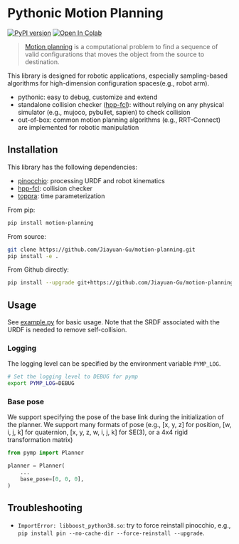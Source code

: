 # Pythonic Motion Planning

[![PyPI version](https://badge.fury.io/py/motion-planning.svg)](https://badge.fury.io/py/motion-planning)
[![Open In Colab](https://colab.research.google.com/assets/colab-badge.svg)](https://colab.research.google.com/github/Jiayuan-Gu/pymp/blob/main/example.ipynb)

> [Motion planning](https://en.wikipedia.org/wiki/Motion_planning) is a computational problem to find a sequence of valid configurations that moves the object from the source to destination.

This library is designed for robotic applications, especially sampling-based algorithms for high-dimension configuration spaces(e.g., robot arm).

- pythonic: easy to debug, customize and extend
- standalone collision checker ([hpp-fcl](https://github.com/humanoid-path-planner/hpp-fcl)): without relying on any physical simulator (e.g., mujoco, pybullet, sapien) to check collision
- out-of-box: common motion planning algorithms (e.g., RRT-Connect) are implemented for robotic manipulation

## Installation

This library has the following dependencies:

- [pinocchio](https://github.com/stack-of-tasks/pinocchio): processing URDF and robot kinematics
- [hpp-fcl](https://github.com/humanoid-path-planner/hpp-fcl): collision checker
- [toppra](https://github.com/hungpham2511/toppra): time parameterization

From pip:

```bash
pip install motion-planning
```

From source:

```bash
git clone https://github.com/Jiayuan-Gu/motion-planning.git
pip install -e .
```

From Github directly:

```bash
pip install --upgrade git+https://github.com/Jiayuan-Gu/motion-planning.git
```

## Usage

See [example.py](example.py) for basic usage. Note that the SRDF associated with the URDF is needed to remove self-collision.

### Logging

The logging level can be specified by the environment variable `PYMP_LOG`.

```bash
# Set the logging level to DEBUG for pymp
export PYMP_LOG=DEBUG
```

### Base pose

We support specifying the pose of the base link during the initialization of the planner. We support many formats of pose (e.g., \[x, y, z\] for position, \[w, i, j, k\] for quaternion, \[x, y, z, w, i, j, k\] for SE(3), or a 4x4 rigid transformation matrix)

```python
from pymp import Planner

planner = Planner(
    ...
    base_pose=[0, 0, 0],
)
```

## Troubleshooting

- `ImportError: libboost_python38.so`: try to force reinstall pinocchio, e.g., `pip install pin --no-cache-dir --force-reinstall --upgrade`.
